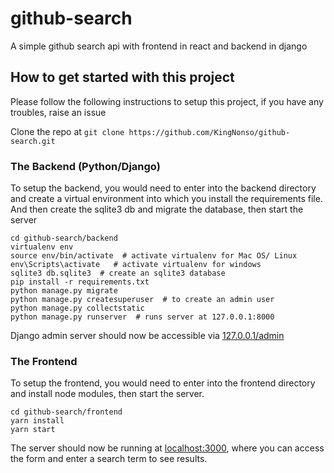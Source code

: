 # github-search
A simple github search api with frontend in react and backend in django

## How to get started with this project
Please follow the following instructions to setup this project, if you have any troubles, raise an issue

Clone the repo at `git clone https://github.com/KingNonso/github-search.git`
### The Backend (Python/Django)
To setup the backend, you would need to enter into the backend directory 
and create a virtual environment into which you install the requirements file.
And then create the sqlite3 db and migrate the database, then start the server
```
cd github-search/backend
virtualenv env
source env/bin/activate  # activate virtualenv for Mac OS/ Linux
env\Scripts\activate   # activate virtualenv for windows
sqlite3 db.sqlite3  # create an sqlite3 database
pip install -r requirements.txt
python manage.py migrate
python manage.py createsuperuser  # to create an admin user
python manage.py collectstatic
python manage.py runserver  # runs server at 127.0.0.1:8000 
```
Django admin server should now be accessible via [127.0.0.1/admin](http://127.0.0.1/admin)  

### The Frontend
To setup the frontend, you would need to enter into the frontend directory 
and install node modules, then start the server.

```
cd github-search/frontend
yarn install
yarn start
```
The server should now be running at [localhost:3000](http://localhost:3000), where you can access the form
and enter a search term to see results.
